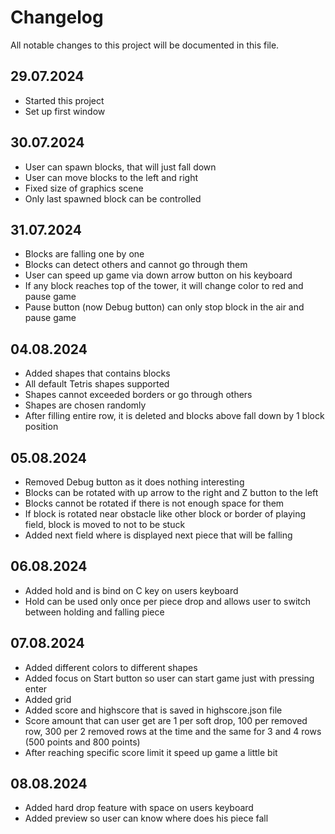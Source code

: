 # Changelog

All notable changes to this project will be documented in this file.

## 29.07.2024

* Started this project
* Set up first window

## 30.07.2024

* User can spawn blocks, that will just fall down
* User can move blocks to the left and right
* Fixed size of graphics scene
* Only last spawned block can be controlled

## 31.07.2024

* Blocks are falling one by one
* Blocks can detect others and cannot go through them
* User can speed up game via down arrow button on his keyboard
* If any block reaches top of the tower, it will change color to red and pause game
* Pause button (now Debug button) can only stop block in the air and pause game

## 04.08.2024

* Added shapes that contains blocks
* All default Tetris shapes supported
* Shapes cannot exceeded borders or go through others
* Shapes are chosen randomly
* After filling entire row, it is deleted and blocks above fall down by 1 block position

## 05.08.2024

* Removed Debug button as it does nothing interesting
* Blocks can be rotated with up arrow to the right and Z button to the left
* Blocks cannot be rotated if there is not enough space for them
* If block is rotated near obstacle like other block or border of playing field, block is moved to not to be stuck
* Added next field where is displayed next piece that will be falling

## 06.08.2024

* Added hold and is bind on C key on users keyboard
* Hold can be used only once per piece drop and allows user to switch between holding and falling piece

## 07.08.2024

* Added different colors to different shapes
* Added focus on Start button so user can start game just with pressing enter
* Added grid
* Added score and highscore that is saved in highscore.json file
* Score amount that can user get are 1 per soft drop, 100 per removed row, 300 per 2 removed rows at the time and the same for 3 and 4 rows (500 points and 800 points)
* After reaching specific score limit it speed up game a little bit

## 08.08.2024

* Added hard drop feature with space on users keyboard
* Added preview so user can know where does his piece fall
